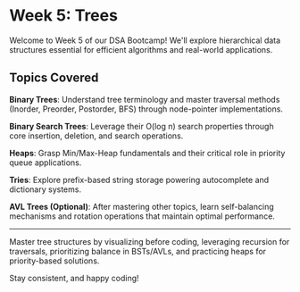 # Week 5: Trees

Welcome to Week 5 of our DSA Bootcamp! We'll explore hierarchical data structures essential for efficient algorithms and real-world applications.

## Topics Covered

**Binary Trees**: Understand tree terminology and master traversal methods (Inorder, Preorder, Postorder, BFS) through node-pointer implementations.

**Binary Search Trees**: Leverage their O(log n) search properties through core insertion, deletion, and search operations.

**Heaps**: Grasp Min/Max-Heap fundamentals and their critical role in priority queue applications.

**Tries**: Explore prefix-based string storage powering autocomplete and dictionary systems.

**AVL Trees (Optional)**: After mastering other topics, learn self-balancing mechanisms and rotation operations that maintain optimal performance.

---

Master tree structures by visualizing before coding, leveraging recursion for traversals, prioritizing balance in BSTs/AVLs, and practicing heaps for priority-based solutions.

Stay consistent, and happy coding! 
